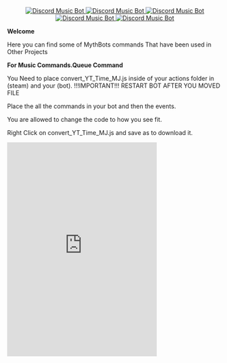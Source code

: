 <center><a href="https://discordbots.org/bot/420595373745111050" >
  <img src="https://discordbots.org/api/widget/status/420595373745111050.svg" alt="Discord Music Bot" />
</a>
   <a href="https://discordbots.org/bot/420595373745111050" >
  <img src="https://discordbots.org/api/widget/servers/420595373745111050.svg" alt="Discord Music Bot" />
</a>
   <a href="https://discordbots.org/bot/420595373745111050" >
  <img src="https://discordbots.org/api/widget/upvotes/420595373745111050.svg" alt="Discord Music Bot" />
</a>
   <a href="https://discordbots.org/bot/420595373745111050" >
  <img src="https://discordbots.org/api/widget/lib/420595373745111050.svg" alt="Discord Music Bot" />
</a>
   <a href="https://discordbots.org/bot/420595373745111050" >
  <img src="https://discordbots.org/api/widget/owner/420595373745111050.svg" alt="Discord Music Bot" />
</a><br></center>

**Welcome**

Here you can find some of MythBots commands That have been used in Other Projects 


**For Music Commands.Queue Command**

You Need to place convert_YT_Time_MJ.js inside of your actions folder in (steam) and your (bot).
!!!IMPORTANT!!! RESTART BOT AFTER YOU MOVED FILE

Place the all the commands in your bot and then the events.

You are allowed to change the code to how you see fit.


Right Click on convert_YT_Time_MJ.js and save as to download it.

<iframe src="https://discordapp.com/widget?id=307485565299720193&theme=dark" width="350" height="500" allowtransparency="true" frameborder="0"></iframe>
